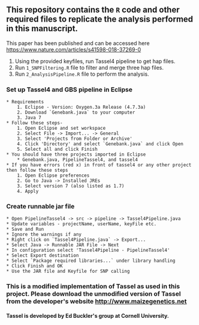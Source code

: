 ## This repository contains the `R` code and other required files to replicate the analysis performed in this manuscript.

This paper has been published and can be accessed here https://www.nature.com/articles/s41598-018-37269-0

1. Using the provided keyfiles, run Tassel4 pipeline to get hap files.
2. Run `1_SNPFiltering.R` file to filter and merge three hap files.
3. Run `2_AnalysisPipeline.R` file to perform the analysis.

### Set up Tassel4 and GBS pipeline in Eclipse
	* Requirements
		1. Eclipse - Version: Oxygen.3a Release (4.7.3a)
		2. Download `Genebank.java` to your computer
		3. Java 7
	* Follow these steps-
		1. Open Eclipse and set workspace
		2. Select File -> Import... -> General
		3. Select 'Projects from Folder or Archive'
		4. Click 'Directory' and select `Genebank.java` and click Open
		5. Select all and click Finish
	* You should have three projects imported in Eclipse
		* Genebank.java, PipelineTassel4, and tassel4
	* If you have errors (red x) in front of tassel4 or any other project then follow these steps
		1. Open Eclipse preferences
		2. Go to Java -> Installed JREs
		3. Select version 7 (also listed as 1.7)
		4. Apply

### Create runnable jar file
	* Open PipelineTassel4 -> src -> pipeline -> Tassel4Pipeline.java
	* Update variables - projectName, userName, keyFile etc.
	* Save and Run
	* Ignore the warnings if any
	* Right click on `Tassel4Pipeline.java` -> Export...
	* Select Java -> Runnable JAR File -> Next
	* In configuration select 'Tassel4Pipeline - PipelineTassel4'
	* Select Export destination
	* Select `Package required libraries...` under library handling
	* Click Finish and OK
	* Use the JAR file and Keyfile for SNP calling
	
### This is a modified implementation of Tassel as used in this project. Please download the unmodified version of Tassel from the developer's website http://www.maizegenetics.net

#### Tassel is developed by Ed Buckler's group at Cornell University.
